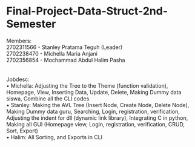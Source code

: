 # Final-Project-Data-Struct-2nd-Semester
Members: <br>
2702311566 - Stanley Pratama Teguh (Leader) <br>
2702238470 - Michella Maria Anjani <br>
2702356854 - Mochammad Abdul Halim Pasha <br>
<br><br>
Jobdesc:<br>
•	Michella: Adjusting the Tree to the Theme (function validation), Homepage, View, Inserting Data, Update, Delete, Making Dummy data siswa, Combine all the CLI codes<br>
•	Stanley: Making the AVL Tree (Insert Node, Create Node, Delete Node), Making Dummy data guru, Searching, Login, registration, verification, Adjusting the indent for dll (dynamic link library), Integrating C in python, Making all GUI (Homepage view, Login, registration, verification, CRUD, Sort, Export)<br>
•	Halim: All Sorting, and Exports in CLI
<br>

